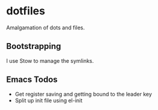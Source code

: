 # dotfiles
Amalgamation of dots and files.

## Bootstrapping

I use Stow to manage the symlinks.

## Emacs Todos

- Get register saving and getting bound to the leader key
- Split up init file using el-init
